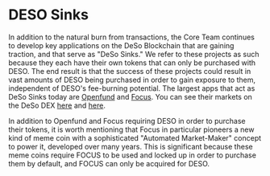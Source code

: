 # DESO Sinks

In addition to the natural burn from transactions, the Core Team continues to develop key applications on the DeSo Blockchain that are gaining traction, and that serve as "DeSo Sinks." We refer to these projects as such because they each have their own tokens that can only be purchased with DESO. The end result is that the success of these projects could result in vast amounts of DESO being purchased in order to gain exposure to them, independent of DESO's fee-burning potential. The largest apps that act as DeSo Sinks today are [Openfund](https://openfund.com) and [Focus](https://focus.xyz). You can see their markets on the DeSo DEX [here](https://openfund.com/trade/openfund) and [here](https://openfund.com/trade/focus).

In addition to Openfund and Focus requiring DESO in order to purchase their tokens, it is worth mentioning that Focus in particular pioneers a new kind of meme coin with a sophisticated "Automated Market-Maker" concept to power it, developed over many years. This is significant because these meme coins require FOCUS to be used and locked up in order to purchase them by default, and FOCUS can only be acquired for DESO.
